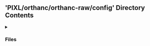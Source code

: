 ## 'PIXL/orthanc/orthanc-raw/config' Directory Contents

<details>
<summary>
<h3> Files </h3> 

</summary>

| **Configuration** | **User docs** |
| :--- | :--- |
| dicom.json | README.md |
| orthanc.json | |
| postgres.json | |


</details>

